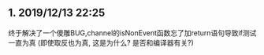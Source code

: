 ## 1. 2019/12/13 22:25
  终于解决了一个傻雕BUG,channel的isNonEvent函数忘了加return语句导致if测试一直为真
  (即使取反也为真, 这是为什么? 是否和编译器有关?)

